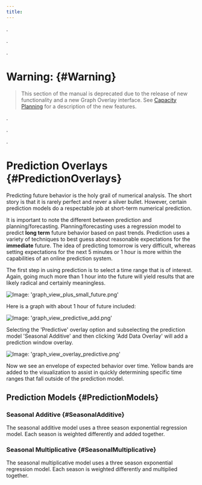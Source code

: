 ```yaml
---
title:
---
```


.

.

.

# Warning: {#Warning}
> This section of the manual is deprecated due to the release of new functionality and a new Graph Overlay interface. See [Capacity Planning](/Visualization/Graphs/View/Overlays/Analytics.md#CapacityPlanning) for a description of the new features.

.

.

.

# Prediction Overlays {#PredictionOverlays}
Predicting future behavior is the holy grail of numerical analysis.  The short story is that it is rarely perfect and never a silver bullet.  However, certain prediction models do a respectable job at short-term numerical prediction.

It is important to note the different between prediction and planning/forecasting.  Planning/forecasting uses a regression model to predict **long term** future behavior based on past trends.  Prediction uses a variety of techniques to best guess about reasonable expectations for the **immediate** future.  The idea of predicting tomorrow is very difficult, whereas setting expectations for the next 5 minutes or 1 hour is more within the capabilities of an online prediction system.

The first step in using prediction is to select a time range that is of interest. Again, going much more than 1 hour into the future will yield results that are likely radical and certainly meaningless.

![Image: 'graph_view_plus_small_future.png'](/images/circonus/graph_view_plus_small_future.png)

Here is a graph with about 1 hour of future included:

![Image: 'graph_view_predictive_add.png'](/images/circonus/graph_view_predictive_add.png)

Selecting the 'Predictive' overlay option and subselecting the prediction model 'Seasonal Additive' and then clicking 'Add Data Overlay' will add a prediction window overlay.

![Image: 'graph_view_overlay_predictive.png'](/images/circonus/graph_view_overlay_predictive.png)

Now we see an envelope of expected behavior over time.  Yellow bands are added to the visualization to assist in quickly determining specific time ranges that fall outside of the prediction model.


## Prediction Models {#PredictionModels}


### Seasonal Additive {#SeasonalAdditive}

The seasonal additive model uses a three season exponential regression model. Each season is weighted differently and added together.


### Seasonal Multiplicative {#SeasonalMultiplicative}

The seasonal multiplicative model uses a three season exponential regression model. Each season is weighted differently and multiplied together.
